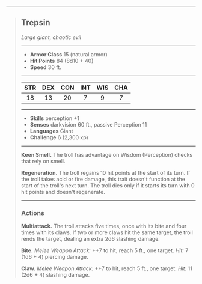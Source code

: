 ***
> ## Trepsin
> *Large giant, chaotic evil*
> 
> ***
> 
> - **Armor Class** 15 (natural armor)
> - **Hit Points** 84 (8d10 + 40)
> - **Speed** 30 ft.
> 
> ***
> 
> |STR|DEX|CON|INT|WIS|CHA|
> |:---:|:---:|:---:|:---:|:---:|:---:|
> |18|13|20|7|9|7|
> 
> ***
> 
> - **Skills** perception +1
> - **Senses** darkvision 60 ft., passive Perception 11
> - **Languages** Giant
> - **Challenge** 6 (2,300 xp)
> 
> ***
> 
> **Keen Smell.** The troll has advantage on Wisdom (Perception) checks that rely on smell.
> 
> **Regeneration.** The troll regains 10 hit points at the start of its turn. If the troll takes acid or fire damage, this trait doesn't function at the start of the troll's next turn. The troll dies only if it starts its turn with 0 hit points and doesn't regenerate.
> 
> ***
> 
> ### Actions
> **Multiattack.** The troll attacks five times, once with its bite and four times with its claws. If two or more claws hit the same target, the troll rends the target, dealing an extra 2d6 slashing damage.
> 
> **Bite.** *Melee Weapon Attack:* ++7 to hit, reach 5 ft., one target. *Hit:* 7 (1d6 + 4) piercing damage.
> 
> **Claw.** *Melee Weapon Attack:* ++7 to hit, reach 5 ft., one target. *Hit:* 11 (2d6 + 4) slashing damage.
